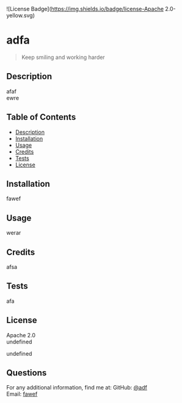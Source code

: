 
  ![License Badge](https://img.shields.io/badge/license-Apache 2.0-yellow.svg)
  
  # adfa
  
  > Keep smiling and working harder
  
  ## Description
  afaf
  <br>
  ewre
  <br>

  ## Table of Contents
  - [Description](#)
  - [Installation](#installation)
  - [Usage](#usage)
  - [Credits](#credits)
  - [Tests](#tests)
  - [License](#license)

  ## Installation
  fawef

  ## Usage
  werar

  ## Credits
  afsa
  
  ## Tests
  afa

  ## License
  Apache 2.0
  <br>
  undefined
  

  undefined
  
  

  ## Questions
  For any additional information, find me at:
  GitHub: [@adf](https://github.com/adf)
  <br>
  Email: [fawef](mailto:fawef)
  

  